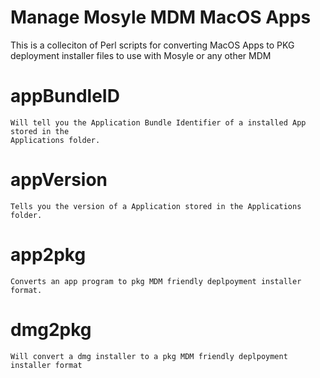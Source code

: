 Manage Mosyle MDM MacOS Apps
===============
 This is a colleciton of Perl scripts for converting MacOS Apps to PKG deployment installer files to use with Mosyle or any other MDM

appBundleID
===============
	Will tell you the Application Bundle Identifier of a installed App stored in the
    Applications folder.

appVersion 
===============
	Tells you the version of a Application stored in the Applications folder.

app2pkg
===============
	Converts an app program to pkg MDM friendly deplpoyment installer format.

dmg2pkg
===============
	Will convert a dmg installer to a pkg MDM friendly deplpoyment installer format